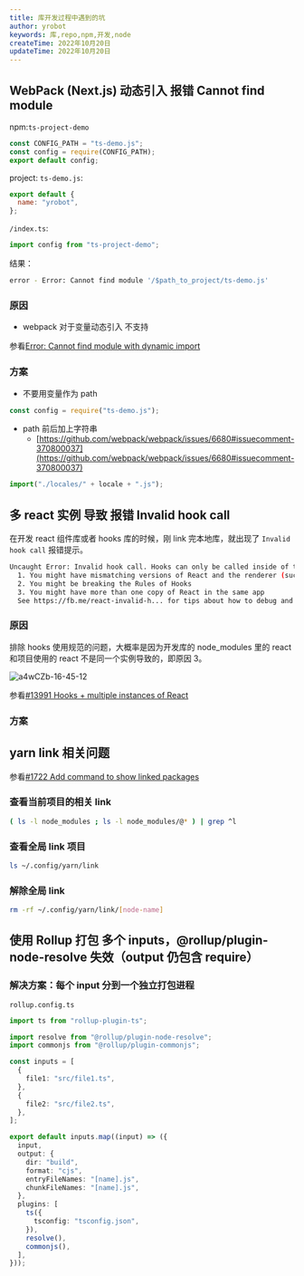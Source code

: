 ```yaml
---
title: 库开发过程中遇到的坑
author: yrobot
keywords: 库,repo,npm,开发,node
createTime: 2022年10月20日
updateTime: 2022年10月20日
---
```


## WebPack (Next.js) 动态引入 报错 Cannot find module

npm:`ts-project-demo`

```ts
const CONFIG_PATH = "ts-demo.js";
const config = require(CONFIG_PATH);
export default config;
```

project:
`ts-demo.js`:

```js
export default {
  name: "yrobot",
};
```

`/index.ts`:

```ts
import config from "ts-project-demo";
```

结果：

```bash
error - Error: Cannot find module '/$path_to_project/ts-demo.js'
```

### 原因

- webpack 对于变量动态引入 不支持

参看[Error: Cannot find module with dynamic import](https://github.com/webpack/webpack/issues/6680#issuecomment-370798365)

### 方案

- 不要用变量作为 path

```ts
const config = require("ts-demo.js");
```

- path 前后加上字符串
  - [https://github.com/webpack/webpack/issues/6680#issuecomment-370800037](https://github.com/webpack/webpack/issues/6680#issuecomment-370800037)

```ts
import("./locales/" + locale + ".js");
```

## 多 react 实例 导致 报错 Invalid hook call

在开发 react 组件库或者 hooks 库的时候，刚 link 完本地库，就出现了 `Invalid hook call` 报错提示。

```bash
Uncaught Error: Invalid hook call. Hooks can only be called inside of the body of a function component. This could happen for one of the following reasons:
  1. You might have mismatching versions of React and the renderer (such as React DOM)
  2. You might be breaking the Rules of Hooks
  3. You might have more than one copy of React in the same app
  See https://fb.me/react-invalid-h... for tips about how to debug and fix this problem.
```

### 原因

排除 hooks 使用规范的问题，大概率是因为开发库的 node_modules 里的 react 和项目使用的 react 不是同一个实例导致的，即原因 3。

![a4wCZb-16-45-12](https://images.yrobot.top/2022-10-31/a4wCZb-16-45-12.png)

参看[#13991 Hooks + multiple instances of React](https://github.com/facebook/react/issues/13991)

### 方案

## yarn link 相关问题

参看[#1722 Add command to show linked packages](https://github.com/yarnpkg/yarn/issues/1722)

### 查看当前项目的相关 link

```bash
( ls -l node_modules ; ls -l node_modules/@* ) | grep ^l
```

### 查看全局 link 项目

```bash
ls ~/.config/yarn/link
```

### 解除全局 link

```bash
rm -rf ~/.config/yarn/link/[node-name]
```

## 使用 Rollup 打包 多个 inputs，@rollup/plugin-node-resolve 失效（output 仍包含 require）

### 解决方案：每个 input 分到一个独立打包进程

`rollup.config.ts`

```ts
import ts from "rollup-plugin-ts";

import resolve from "@rollup/plugin-node-resolve";
import commonjs from "@rollup/plugin-commonjs";

const inputs = [
  {
    file1: "src/file1.ts",
  },
  {
    file2: "src/file2.ts",
  },
];

export default inputs.map((input) => ({
  input,
  output: {
    dir: "build",
    format: "cjs",
    entryFileNames: "[name].js",
    chunkFileNames: "[name].js",
  },
  plugins: [
    ts({
      tsconfig: "tsconfig.json",
    }),
    resolve(),
    commonjs(),
  ],
}));
```
